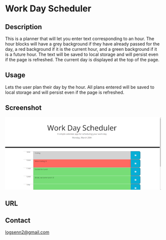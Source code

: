 # Work Day Scheduler

## Description
This is a planner that will let you enter text corresponding to an hour. The hour blocks will have a grey background if they have already passed for the day, a red background if it is the current hour, and a green background if it is a future hour. The text will be saved to local storage and will persist even if the page is refreshed. The current day is displayed at the top of the page.

## Usage
Lets the user plan their day by the hour. All plans entered will be saved to local storage and will persist even if the page is refreshed.

## Screenshot
![Work-day-scheduler](./Assets/images/Work-day-scheduler.png)

## URL


## Contact
logsenn2@gmail.com